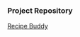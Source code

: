 ### Project Repository
<a href="https://github.com/shaniceZaccardiRichey/RecipeBuddy">Recipe Buddy</a>
